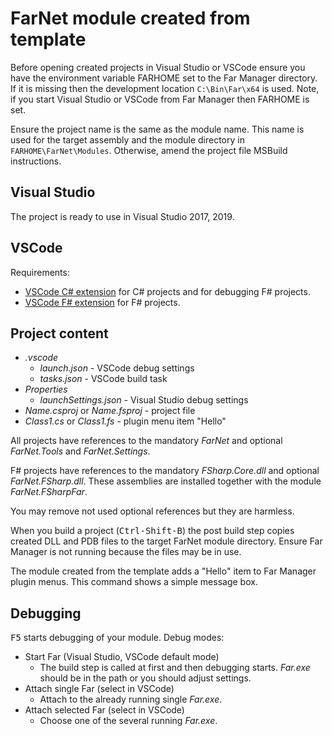 
# FarNet module created from template

Before opening created projects in Visual Studio or VSCode ensure you have the
environment variable FARHOME set to the Far Manager directory. If it is missing
then the development location `C:\Bin\Far\x64` is used. Note, if you start
Visual Studio or VSCode from Far Manager then FARHOME is set.

Ensure the project name is the same as the module name. This name is used for
the target assembly and the module directory in `FARHOME\FarNet\Modules`.
Otherwise, amend the project file MSBuild instructions.

## Visual Studio

The project is ready to use in Visual Studio 2017, 2019.

## VSCode

Requirements:

- [VSCode C# extension](https://marketplace.visualstudio.com/items?itemName=ms-vscode.csharp) for C# projects and for debugging F# projects.
- [VSCode F# extension](https://marketplace.visualstudio.com/items?itemName=Ionide.Ionide-fsharp) for F# projects.

## Project content

- *.vscode*
    - *launch.json* - VSCode debug settings
    - *tasks.json* - VSCode build task
- *Properties*
    - *launchSettings.json* - Visual Studio debug settings
- *Name.csproj* or *Name.fsproj* - project file
- *Class1.cs* or *Class1.fs* - plugin menu item "Hello"

All projects have references to the mandatory *FarNet* and optional
*FarNet.Tools* and *FarNet.Settings*.

F# projects have references to the mandatory *FSharp.Core.dll* and optional
*FarNet.FSharp.dll*. These assemblies are installed together with the module
*FarNet.FSharpFar*.

You may remove not used optional references but they are harmless.

When you build a project (<kbd>Ctrl-Shift-B</kbd>) the post build step copies
created DLL and PDB files to the target FarNet module directory. Ensure Far
Manager is not running because the files may be in use.

The module created from the template adds a "Hello" item to Far Manager plugin
menus. This command shows a simple message box.

## Debugging

<kbd>F5</kbd> starts debugging of your module. Debug modes:

- Start Far (Visual Studio, VSCode default mode)
    - The build step is called at first and then debugging starts. *Far.exe*
      should be in the path or you should adjust settings.
- Attach single Far (select in VSCode)
    - Attach to the already running single *Far.exe*.
- Attach selected Far (select in VSCode)
    - Choose one of the several running *Far.exe*.

